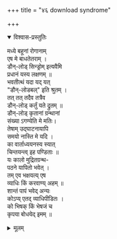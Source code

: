 +++
title = "४६ download syndrome"

+++

<details open><summary>विश्वास-प्रस्तुतिः</summary>

मध्ये बहूनां रोगानाम्  
एष मे बाधतेतराम् ।  
डौन्-लोड् सिन्ड्रोम् इत्यवैमि  
प्रधानं यस्य लक्षणम् ॥  
भवतीत्थं यदा यद् यत्  
"डौन्-लोडबल्" इति श्रुतम् ।  
तत् तत् तदैव तत्रैव  
डौन्-लोड् कर्तुं यते द्रुतम् ॥  
डौन्-लोड् कृतानां ग्रन्थानां  
संख्या ऽगण्येति मे मतिः।  
तेषाम् उद्घाटनायापि  
समयो नास्ति मे यदि ।  
का वार्ताध्ययनस्य स्यात्   
चिन्तयन्त्व् इह पण्डिताः ॥  
यः कालो मुद्रितग्रन्थ-  
पठने यापितो भवेत् ।  
तम् एव भक्षयत्य् एष  
व्याधिः किं करवाण्य् अहम् ॥  
शान्तं पापं भवेद् अन्यः  
कोऽप्य् एतद् व्याधिपीडितः ।  
को भिषक् किं भेषजं च  
कृपया बोधयेद् इमम् ॥
</details>

<details><summary>मूलम्</summary>

मध्ये बहूनां रोगानामेष मे बाधतेतराम् ।  
डौन्-लोड् सिन्ड्रोम् इत्यवैमि प्रधानं यस्य लक्षणम् ॥  
भवतीत्थं यदा यद्यत् डौन्-लोडबलिति श्रुतम् ।  
तत्तत् तदैव तत्रैव डौन्-लोड् कर्तुं यते द्रुतम् ॥  
डौन्-लॊड् कृतानां ग्रन्थानां संख्याऽगण्येति मे मतिः।  
तेषामुद्घाटनायापि समयो नास्ति मे यदि ।  
का  वार्ताध्ययनस्य स्यात्  चिन्तयन्त्विह पण्डिताः ॥  
यः कालो मुद्रितग्रन्थपठने यापितो भवेत् ।  
तमेव भक्षयत्येष व्याधिः किं करवाण्यहम् ॥  
शान्तं पापं भवेदन्यः कोऽप्येतद्व्याधिपीडितः ।  
को भिषक् किं भेषजं च कृपया बोधयेदिमम् ॥
</details>


